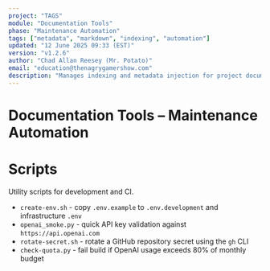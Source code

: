 ```yaml
---
project: "TAGS"
module: "Documentation Tools"
phase: "Maintenance Automation"
tags: ["metadata", "markdown", "indexing", "automation"]
updated: "12 June 2025 09:33 (EST)"
version: "v1.2.6"
author: "Chad Allan Reesey (Mr. Potato)"
email: "education@thenagrygamershow.com"
description: "Manages indexing and metadata injection for project documentation."
---
```


# Documentation Tools – Maintenance Automation
<!-- PATCHED v0.3.0 scripts/README.md — Document utility scripts -->

# Scripts

Utility scripts for development and CI.

- `create-env.sh` - copy `.env.example` to `.env.development` and infrastructure `.env`
- `openai_smoke.py` - quick API key validation against `https://api.openai.com`
- `rotate-secret.sh` - rotate a GitHub repository secret using the `gh` CLI
- `check-quota.py` - fail build if OpenAI usage exceeds 80% of monthly budget
